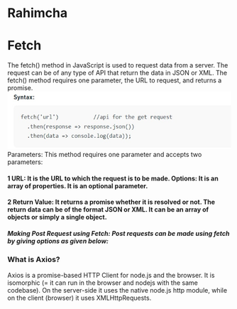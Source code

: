 # Rahimcha
# Fetch 
The fetch() method in JavaScript is used to request data from a server. The request can be of any type of API that return the data in JSON or XML. The fetch() method requires one parameter, the URL to request, and returns a promise.
![1](./Img/img%201.jpg)
Parameters: This method requires one parameter and accepts two parameters:

#### 1 URL: It is the URL to which the request is to be made. Options: It is an array of properties. It is an optional parameter.
#### 2 Return Value: It returns a promise whether it is resolved or not. The return data can be of the format JSON or XML. It can be an array of objects or simply a single object.

##### Making Post Request using Fetch: Post requests can be made using fetch by giving options as given below:

### What is Axios?
Axios is a promise-based HTTP Client for node.js and the browser. It is isomorphic (= it can run in the browser and nodejs with the same codebase). On the server-side it uses the native node.js http module, while on the client (browser) it uses XMLHttpRequests.